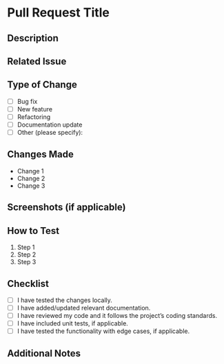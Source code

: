 # Pull Request Title

## Description

<!-- A clear and concise description of what the pull request does. -->

## Related Issue

<!-- Link to the issue that this PR addresses, if applicable. -->

## Type of Change

- [ ] Bug fix
- [ ] New feature
- [ ] Refactoring
- [ ] Documentation update
- [ ] Other (please specify): 

## Changes Made

<!-- Briefly list or describe the main changes introduced in this PR. -->
- Change 1
- Change 2
- Change 3

## Screenshots (if applicable)

<!-- Add any relevant screenshots to help with the review process. -->

## How to Test

<!-- Steps for testing the changes made, if necessary. -->

1. Step 1
2. Step 2
3. Step 3

## Checklist

- [ ] I have tested the changes locally.
- [ ] I have added/updated relevant documentation.
- [ ] I have reviewed my code and it follows the project’s coding standards.
- [ ] I have included unit tests, if applicable.
- [ ] I have tested the functionality with edge cases, if applicable.

## Additional Notes

<!-- Add any additional information for the reviewer (e.g., edge cases, known issues, etc.). -->

